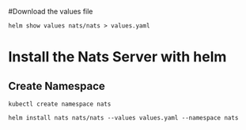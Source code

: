 #Download the values file
```
helm show values nats/nats > values.yaml 
```

# Install the Nats Server with helm
## Create Namespace

```
kubectl create namespace nats
```

```
helm install nats nats/nats --values values.yaml --namespace nats
```
